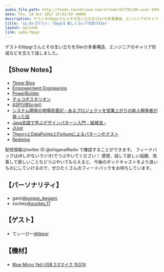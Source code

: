 ```yaml
---
audio_file_path: http://feeds.soundcloud.com/stream/347701146-user-194620696-sp8a-tbpgr.mp3
date: Thu, 19 Oct 2017 23:01:59 +0000
description: ゲストのtbpgrさんとその生い立ちをSIerの多重構造、エンジニアのキャリア形成などを交えて話しました。
title: 'sp.8a【ゲスト: tbpgr】楽しくない7次受けSIer'
layout: episode
link: sp8a-tbpgr
---
```


<p><span>ゲストのtbpgrさんとその生い立ちをSIerの多重構造、エンジニアのキャリア形成などを交えて話しました。</span></p>
<h2>
  <p>【Show Notes】</p>
</h2>
<ul>
  <li><a href="http://tbpgr.hatenablog.com/" target="_blank">Tbpgr Blog</a></li>
  <li><a href="http://empowerment-engineering.hatenablog.com/" target="_blank">Empowerment Engineering</a></li>
  <li><a href="http://www.powerbuilder.jp/" target="_blank">PowerBuilder</a></li>
  <li><a href="https://www43.atwiki.jp/chocosta/" target="_blank">チョコボスタリオン</a></li>
  <li><a href="https://ja.wikipedia.org/wiki/Active_Server_Pages" target="_blank">ASP(VBScript)</a></li>
  <li><a href="http://tbpgr.hatenablog.com/entry/2015/05/27/015151" target="_blank">システム開発の現場改善記 - あるプロジェクトを営業上がりの新人開発者が救った話</a></li>
  <li><a href="http://amzn.to/2yDXLvh" target="_blank">Java言語で学ぶデザインパターン入門 - 結城浩 - </a></li>
  <li><a href="http://junit.org/junit5/" target="_blank">JUnit</a></li>
  <li><a href="http://tbpgr.hatenablog.com/entry/20120717/1342551918" target="_blank">TheoryとDataPointsとFixitureによるパターン化テスト</a></li>
  <li><a href="http://redmine.jp/" target="_blank">Redmine</a></li>
</ul>
<p><span>
  配信情報はtwitter ID @shiganaiRadio で確認することができます。
  フィードバックは(#しがないラジオ)でつぶやいてください！
  感想、話して欲しい話題、改善して欲しいことなどつぶやいてもらえると、今後のポッドキャストをより良いものにしていけるので、ぜひたくさんのフィードバックをお待ちしています。
</span></p>
<h2>
  <p>【パーソナリティ】</p>
</h2>
<ul>
  <li>gami<a href="https://twitter.com/search?q=%40jumpei_ikegami&src=typd&lang=ja" target="_blank">@jumpei_ikegami</a></li>
  <li>zuckey<a href="https://twitter.com/search?q=%40zuckey_17&src=typd&lang=ja" target="_blank">@zuckey_17</a></li>
</ul>
<h2>
  <p>【ゲスト】</p>
</h2>
<ul>
  <li>てぃーびー<a href="https://twitter.com/tbpgr" target="_blank">@tbpgr</a></li>
</ul>
<h2>
  <p>【機材】</p>
</h2>
<ul>
    <li><a href="http://amzn.to/2tlkud3" target="_blank">Blue Micro Yeti USB 2.0マイク 15374</a></li>
</ul>

